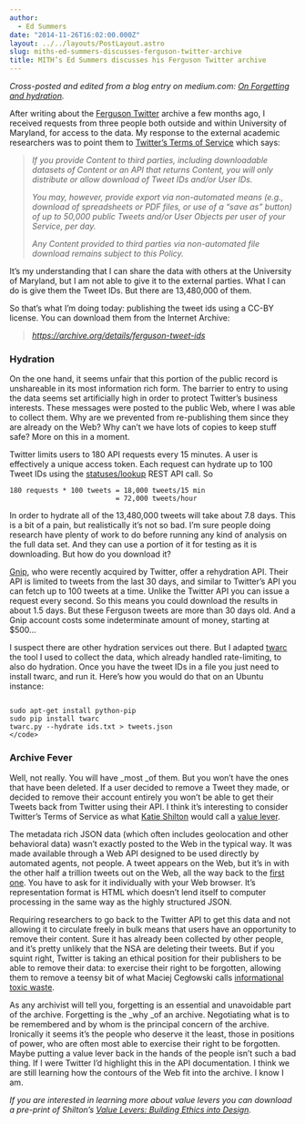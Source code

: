 ```yaml
---
author:
  - Ed Summers
date: "2014-11-26T16:02:00.000Z"
layout: ../../layouts/PostLayout.astro
slug: miths-ed-summers-discusses-ferguson-twitter-archive
title: MITH’s Ed Summers discusses his Ferguson Twitter archive
---
```


_Cross-posted and edited from a blog entry on medium.com: _[_On Forgetting and hydration_](https://medium.com/on-archivy/on-forgetting-e01a2b95272)_._

After writing about the [Ferguson Twitter](http://inkdroid.org/journal/2014/08/30/a-ferguson-twitter-archive/) archive a few months ago, I received requests from three people both outside and within University of Maryland, for access to the data. My response to the external academic researchers was to point them to [Twitter’s Terms of Service](https://dev.twitter.com/overview/terms/policy#6._Be_a_Good_Partner_to_Twitter) which says:

> _If you provide Content to third parties, including downloadable datasets of Content or an API that returns Content, you will only distribute or allow download of Tweet IDs and/or User IDs._
>
> _You may, however, provide export via non-automated means (e.g., download of spreadsheets or PDF files, or use of a “save as” button) of up to 50,000 public Tweets and/or User Objects per user of your Service, per day._
>
> _Any Content provided to third parties via non-automated file download remains subject to this Policy._

It’s my understanding that I can share the data with others at the University of Maryland, but I am not able to give it to the external parties. What I can do is give them the Tweet IDs. But there are 13,480,000 of them.

So that’s what I’m doing today: publishing the tweet ids using a CC-BY license. You can download them from the Internet Archive:

> _https://archive.org/details/ferguson-tweet-ids_

### **Hydration**

On the one hand, it seems unfair that this portion of the public record is unshareable in its most information rich form. The barrier to entry to using the data seems set artificially high in order to protect Twitter’s business interests. These messages were posted to the public Web, where I was able to collect them. Why are we prevented from re-publishing them since they are already on the Web? Why can’t we have lots of copies to keep stuff safe? More on this in a moment.

Twitter limits users to 180 API requests every 15 minutes. A user is effectively a unique access token. Each request can hydrate up to 100 Tweet IDs using the [statuses/lookup](https://dev.twitter.com/rest/reference/get/statuses/lookup) REST API call. So

```
180 requests * 100 tweets = 18,000 tweets/15 min
                          = 72,000 tweets/hour
```

In order to hydrate all of the 13,480,000 tweets will take about 7.8 days. This is a bit of a pain, but realistically it’s not so bad. I’m sure people doing research have plenty of work to do before running any kind of analysis on the full data set. And they can use a portion of it for testing as it is downloading. But how do you download it?

[Gnip](http://gnip.com/), who were recently acquired by Twitter, offer a rehydration API. Their API is limited to tweets from the last 30 days, and similar to Twitter’s API you can fetch up to 100 tweets at a time. Unlike the Twitter API you can issue a request every second. So this means you could download the results in about 1.5 days. But these Ferguson tweets are more than 30 days old. And a Gnip account costs some indeterminate amount of money, starting at \$500…

I suspect there are other hydration services out there. But I adapted [twarc](http://github.com/edsu/twarc) the tool I used to collect the data, which already handled rate-limiting, to also do hydration. Once you have the tweet IDs in a file you just need to install twarc, and run it. Here’s how you would do that on an Ubuntu instance:

```

sudo apt-get install python-pip
sudo pip install twarc
twarc.py --hydrate ids.txt > tweets.json
</code>
```

### **Archive Fever**

Well, not really. You will have \_most \_of them. But you won’t have the ones that have been deleted. If a user decided to remove a Tweet they made, or decided to remove their account entirely you won’t be able to get their Tweets back from Twitter using their API. I think it’s interesting to consider Twitter’s Terms of Service as what [Katie Shilton](http://ischool.umd.edu/faculty-staff/katie-shilton) would call a [value lever](http://mith.umd.edu/dialogues/katie-shilton-finding-values-levers-building-ethics-into-emerging-technologies/).

The metadata rich JSON data (which often includes geolocation and other behavioral data) wasn’t exactly posted to the Web in the typical way. It was made available through a Web API designed to be used directly by automated agents, not people. A tweet appears on the Web, but it’s in with the other half a trillion tweets out on the Web, all the way back to the [first one](https://twitter.com/biz/status/21). You have to ask for it individually with your Web browser. It’s representation format is HTML which doesn’t lend itself to computer processing in the same way as the highly structured JSON.

Requiring researchers to go back to the Twitter API to get this data and not allowing it to circulate freely in bulk means that users have an opportunity to remove their content. Sure it has already been collected by other people, and it’s pretty unlikely that the NSA are deleting their tweets. But if you squint right, Twitter is taking an ethical position for their publishers to be able to remove their data: to exercise their right to be forgotten, allowing them to remove a teensy bit of what Maciej Cegłowski calls [informational toxic waste](http://idlewords.com/bt14.htm).

As any archivist will tell you, forgetting is an essential and unavoidable part of the archive. Forgetting is the \_why \_of an archive. Negotiating what is to be remembered and by whom is the principal concern of the archive. Ironically it seems it’s the people who deserve it the least, those in positions of power, who are often most able to exercise their right to be forgotten. Maybe putting a value lever back in the hands of the people isn’t such a bad thing. If I were Twitter I’d highlight this in the API documentation. I think we are still learning how the contours of the Web fit into the archive. I know I am.

_If you are interested in learning more about value levers you can download a pre-print of Shilton’s _[_Value Levers: Building Ethics into Design_](http://mith.umd.edu/wp-content/uploads/2014/11/ShiltonSTHVpreprint.pdf)_._
